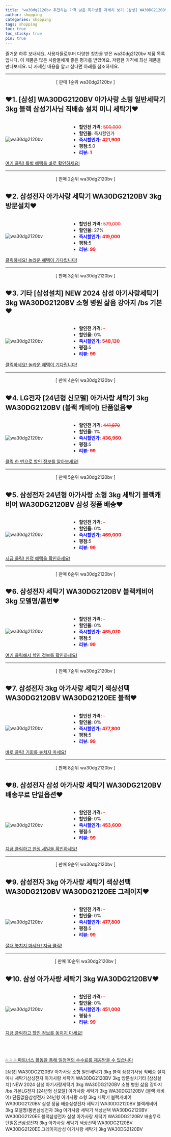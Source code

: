 ```yaml
---
title: "wa30dg2120bv 추천하는 가격 낮은 특가상품 자세히 보기 [삼성] WA30DG2120BV 아가사랑 소형 일반세탁기"
author: shopping
categories: shopping
tags: shopping
toc: true
toc_sticky: true
pin: true
---
```

즐거운 하루 보내세요. 사용자들로부터 다양한 칭찬을 받은 wa30dg2120bv 제품 목록입니다. 이 제품은 많은 사람들에게 좋은 평가를 받았어요. 저렴한 가격에 최신 제품을 만나보세요. 더 자세한 내용을 알고 싶다면 아래를 참조하세요.

---
<p class="toplist" style="margin: 0 auto; display: block; width: fit-content;">[ 판매 1순위 wa30dg2120bv ]</p>

<h2><strong>❤️1. [삼성] WA30DG2120BV 아가사랑 소형 일반세탁기 3kg 블랙 삼성기사님 직배송 설치 미니 세탁기❤️</strong></h2>

<div style="display: flex; align-items: center;">
    <div style="flex: 0.4;">
        <img src="https://thumbnail8.coupangcdn.com/thumbnails/remote/230x230ex/image/vendor_inventory/78f3/a20e35e9cdbac3d5f8734ab4b412f4aa986b12305ed7efac5046161925b7.jpg" alt="wa30dg2120bv" style="max-width: 100%;">
    </div>
    <div style="flex: 0.6; margin-left: 10px;">
        <ul>
            <li><strong>할인전 가격:</strong> <del style="color: red;">500,000</del></li>
            <li><strong>할인율:</strong> 즉시할인가</li>
            <li><span style='color:blue'><strong>즉시할인가:</strong></span> <span style='color:red'><strong>421,900</strong></span></li>
            <li><strong>평점:</strong>5.0</li>
            <li><span style='color:blue'><strong>리뷰:</strong></span> <span style='color:red'><strong>1</strong></span></li>
        </ul>
    </div>
</div>
<div class="center">
    <a href="https://William4Davisa.github.io?lptag=AF9450613&subid=githubio&pageKey=7994889088&traceid=V0-153&itemId=22233876893&vendorItemId=89279737746" class="myButton">
        여기 클릭! 특별 혜택을 바로 확인하세요!
    </a>
</div>


---
<p class="toplist" style="margin: 0 auto; display: block; width: fit-content;">[ 판매 2순위 wa30dg2120bv ]</p>

<h2><strong>❤️2. 삼성전자 아가사랑 세탁기 WA30DG2120BV 3kg 방문설치❤️</strong></h2>

<div style="display: flex; align-items: center;">
    <div style="flex: 0.4;">
        <img src="https://thumbnail9.coupangcdn.com/thumbnails/remote/230x230ex/image/vendor_inventory/832b/f35eb4490e01312b19c4a8355004af5c89aefa3ae6079b393bf6a72a19b3.jpg" alt="wa30dg2120bv" style="max-width: 100%;">
    </div>
    <div style="flex: 0.6; margin-left: 10px;">
        <ul>
            <li><strong>할인전 가격:</strong> <del style="color: red;">579,000</del></li>
            <li><strong>할인율:</strong> 27%</li>
            <li><span style='color:blue'><strong>즉시할인가:</strong></span> <span style='color:red'><strong>419,000</strong></span></li>
            <li><strong>평점:</strong>5</li>
            <li><span style='color:blue'><strong>리뷰:</strong></span> <span style='color:red'><strong>99</strong></span></li>
        </ul>
    </div>
</div>
<div class="center">
    <a href="https://William4Davisa.github.io?lptag=AF9450613&subid=githubio&pageKey=8019624972&traceid=V0-153&itemId=22407848003&vendorItemId=89452710701" class="myButton">
        클릭하세요! 놀라운 혜택이 기다립니다!
    </a>
</div>


---
<p class="toplist" style="margin: 0 auto; display: block; width: fit-content;">[ 판매 3순위 wa30dg2120bv ]</p>

<h2><strong>❤️3. 기타 [삼성설치] NEW 2024 삼성 아기사랑세탁기 3kg WA30DG2120BV 소형 병원 삶음 강아지 /bs 기본❤️</strong></h2>

<div style="display: flex; align-items: center;">
    <div style="flex: 0.4;">
        <img src="https://thumbnail10.coupangcdn.com/thumbnails/remote/230x230ex/image/vendor_inventory/c086/de81fa5a12edccc8063a138a588a9fa9df07c4185b48a1167e2a8d0c0cba.jpg" alt="wa30dg2120bv" style="max-width: 100%;">
    </div>
    <div style="flex: 0.6; margin-left: 10px;">
        <ul>
            <li><strong>할인전 가격:</strong> <del style="color: red;">-</del></li>
            <li><strong>할인율:</strong> 0%</li>
            <li><span style='color:blue'><strong>즉시할인가:</strong></span> <span style='color:red'><strong>548,130</strong></span></li>
            <li><strong>평점:</strong>5</li>
            <li><span style='color:blue'><strong>리뷰:</strong></span> <span style='color:red'><strong>99</strong></span></li>
        </ul>
    </div>
</div>
<div class="center">
    <a href="https://William4Davisa.github.io?lptag=AF9450613&subid=githubio&pageKey=8232979328&traceid=V0-153&itemId=23697413765&vendorItemId=90722495363" class="myButton">
        클릭하세요! 놀라운 혜택이 기다립니다!
    </a>
</div>


---
<p class="toplist" style="margin: 0 auto; display: block; width: fit-content;">[ 판매 4순위 wa30dg2120bv ]</p>

<h2><strong>❤️4. LG전자 [24년형 신모델] 아가사랑 세탁기 3kg WA30DG2120BV (블랙 캐비어) 단품없음❤️</strong></h2>

<div style="display: flex; align-items: center;">
    <div style="flex: 0.4;">
        <img src="https://thumbnail9.coupangcdn.com/thumbnails/remote/230x230ex/image/vendor_inventory/e59e/b6dca662ca03b7f6a4854cf4fbeb85ababbbf6977a749901b612f8687946.jpg" alt="wa30dg2120bv" style="max-width: 100%;">
    </div>
    <div style="flex: 0.6; margin-left: 10px;">
        <ul>
            <li><strong>할인전 가격:</strong> <del style="color: red;">441,870</del></li>
            <li><strong>할인율:</strong> 1%</li>
            <li><span style='color:blue'><strong>즉시할인가:</strong></span> <span style='color:red'><strong>436,960</strong></span></li>
            <li><strong>평점:</strong>5</li>
            <li><span style='color:blue'><strong>리뷰:</strong></span> <span style='color:red'><strong>99</strong></span></li>
        </ul>
    </div>
</div>
<div class="center">
    <a href="https://William4Davisa.github.io?lptag=AF9450613&subid=githubio&pageKey=8124903892&traceid=V0-153&itemId=23059504573&vendorItemId=90093140050" class="myButton">
        클릭 한 번으로 할인 정보를 알아보세요!
    </a>
</div>


---
<p class="toplist" style="margin: 0 auto; display: block; width: fit-content;">[ 판매 5순위 wa30dg2120bv ]</p>

<h2><strong>❤️5. 삼성전자 24년형 아가사랑 소형 3kg 세탁기 블랙캐비어 WA30DG2120BV 삼성 정품 배송❤️</strong></h2>

<div style="display: flex; align-items: center;">
    <div style="flex: 0.4;">
        <img src="https://thumbnail10.coupangcdn.com/thumbnails/remote/230x230ex/image/vendor_inventory/7d46/8eb37b6f111b21e158c59488db79fc58d6d3f80a103c09101f602f24400e.jpg" alt="wa30dg2120bv" style="max-width: 100%;">
    </div>
    <div style="flex: 0.6; margin-left: 10px;">
        <ul>
            <li><strong>할인전 가격:</strong> <del style="color: red;">-</del></li>
            <li><strong>할인율:</strong> 0%</li>
            <li><span style='color:blue'><strong>즉시할인가:</strong></span> <span style='color:red'><strong>469,000</strong></span></li>
            <li><strong>평점:</strong>5</li>
            <li><span style='color:blue'><strong>리뷰:</strong></span> <span style='color:red'><strong>99</strong></span></li>
        </ul>
    </div>
</div>
<div class="center">
    <a href="https://William4Davisa.github.io?lptag=AF9450613&subid=githubio&pageKey=8049364094&traceid=V0-153&itemId=22568849091&vendorItemId=89610711382" class="myButton">
        지금 클릭! 한정 혜택을 확인하세요!
    </a>
</div>


---
<p class="toplist" style="margin: 0 auto; display: block; width: fit-content;">[ 판매 6순위 wa30dg2120bv ]</p>

<h2><strong>❤️6. 삼성전자 세탁기 WA30DG2120BV 블랙캐비어 3kg 모델명/품번❤️</strong></h2>

<div style="display: flex; align-items: center;">
    <div style="flex: 0.4;">
        <img src="https://thumbnail9.coupangcdn.com/thumbnails/remote/230x230ex/image/vendor_inventory/e6bc/196aa6ef5fa340c46ad0a6147c0e7f3d91a82f31606f7c25a902e39dc319.jpg" alt="wa30dg2120bv" style="max-width: 100%;">
    </div>
    <div style="flex: 0.6; margin-left: 10px;">
        <ul>
            <li><strong>할인전 가격:</strong> <del style="color: red;">-</del></li>
            <li><strong>할인율:</strong> 0%</li>
            <li><span style='color:blue'><strong>즉시할인가:</strong></span> <span style='color:red'><strong>465,070</strong></span></li>
            <li><strong>평점:</strong>5</li>
            <li><span style='color:blue'><strong>리뷰:</strong></span> <span style='color:red'><strong>99</strong></span></li>
        </ul>
    </div>
</div>
<div class="center">
    <a href="https://William4Davisa.github.io?lptag=AF9450613&subid=githubio&pageKey=8135487618&traceid=V0-153&itemId=23109253058&vendorItemId=90147137895" class="myButton">
        여기 클릭해서 할인 정보를 확인하세요!
    </a>
</div>


---
<p class="toplist" style="margin: 0 auto; display: block; width: fit-content;">[ 판매 7순위 wa30dg2120bv ]</p>

<h2><strong>❤️7. 삼성전자 3kg 아가사랑 세탁기 색상선택 WA30DG2120BV WA30DG2120EE 블랙❤️</strong></h2>

<div style="display: flex; align-items: center;">
    <div style="flex: 0.4;">
        <img src="https://thumbnail10.coupangcdn.com/thumbnails/remote/230x230ex/image/vendor_inventory/4178/63ef32be5fc87b8c191558c6b945747759d29465d54e90ad8278a7986abe.jpg" alt="wa30dg2120bv" style="max-width: 100%;">
    </div>
    <div style="flex: 0.6; margin-left: 10px;">
        <ul>
            <li><strong>할인전 가격:</strong> <del style="color: red;">-</del></li>
            <li><strong>할인율:</strong> 0%</li>
            <li><span style='color:blue'><strong>즉시할인가:</strong></span> <span style='color:red'><strong>477,800</strong></span></li>
            <li><strong>평점:</strong>5</li>
            <li><span style='color:blue'><strong>리뷰:</strong></span> <span style='color:red'><strong>99</strong></span></li>
        </ul>
    </div>
</div>
<div class="center">
    <a href="https://William4Davisa.github.io?lptag=AF9450613&subid=githubio&pageKey=8158578485&traceid=V0-153&itemId=23251781719&vendorItemId=90284186771" class="myButton">
        바로 클릭! 기회를 놓치지 마세요!
    </a>
</div>


---
<p class="toplist" style="margin: 0 auto; display: block; width: fit-content;">[ 판매 8순위 wa30dg2120bv ]</p>

<h2><strong>❤️8. 삼성전자 삼성 아가사랑 세탁기 WA30DG2120BV 배송무료 단일옵션❤️</strong></h2>

<div style="display: flex; align-items: center;">
    <div style="flex: 0.4;">
        <img src="https://thumbnail7.coupangcdn.com/thumbnails/remote/230x230ex/image/vendor_inventory/f48c/bd01c90b9b0812e5325629180586389771d19fc92a617582e83003ea9a4e.jpg" alt="wa30dg2120bv" style="max-width: 100%;">
    </div>
    <div style="flex: 0.6; margin-left: 10px;">
        <ul>
            <li><strong>할인전 가격:</strong> <del style="color: red;">-</del></li>
            <li><strong>할인율:</strong> 0%</li>
            <li><span style='color:blue'><strong>즉시할인가:</strong></span> <span style='color:red'><strong>453,600</strong></span></li>
            <li><strong>평점:</strong>5</li>
            <li><span style='color:blue'><strong>리뷰:</strong></span> <span style='color:red'><strong>99</strong></span></li>
        </ul>
    </div>
</div>
<div class="center">
    <a href="https://William4Davisa.github.io?lptag=AF9450613&subid=githubio&pageKey=8040171393&traceid=V0-153&itemId=22508317715&vendorItemId=89738012523" class="myButton">
        지금 클릭하고 한정 세일을 확인하세요!
    </a>
</div>


---
<p class="toplist" style="margin: 0 auto; display: block; width: fit-content;">[ 판매 9순위 wa30dg2120bv ]</p>

<h2><strong>❤️9. 삼성전자 3kg 아가사랑 세탁기 색상선택 WA30DG2120BV WA30DG2120EE 그레이지❤️</strong></h2>

<div style="display: flex; align-items: center;">
    <div style="flex: 0.4;">
        <img src="https://thumbnail9.coupangcdn.com/thumbnails/remote/230x230ex/image/vendor_inventory/5ab4/303c3cfb701aca2b1237498e6bb9a9075c87e7dccc11e5cc980dcc1bc6ee.jpg" alt="wa30dg2120bv" style="max-width: 100%;">
    </div>
    <div style="flex: 0.6; margin-left: 10px;">
        <ul>
            <li><strong>할인전 가격:</strong> <del style="color: red;">-</del></li>
            <li><strong>할인율:</strong> 0%</li>
            <li><span style='color:blue'><strong>즉시할인가:</strong></span> <span style='color:red'><strong>477,800</strong></span></li>
            <li><strong>평점:</strong>5</li>
            <li><span style='color:blue'><strong>리뷰:</strong></span> <span style='color:red'><strong>99</strong></span></li>
        </ul>
    </div>
</div>
<div class="center">
    <a href="https://William4Davisa.github.io?lptag=AF9450613&subid=githubio&pageKey=8158578485&traceid=V0-153&itemId=23251781723&vendorItemId=90284186789" class="myButton">
        절대 놓치지 마세요! 지금 클릭!
    </a>
</div>


---
<p class="toplist" style="margin: 0 auto; display: block; width: fit-content;">[ 판매 10순위 wa30dg2120bv ]</p>

<h2><strong>❤️10. 삼성 아가사랑 세탁기 3kg WA30DG2120BV❤️</strong></h2>

<div style="display: flex; align-items: center;">
    <div style="flex: 0.4;">
        <img src="https://thumbnail8.coupangcdn.com/thumbnails/remote/230x230ex/image/vendor_inventory/79db/334f29b3935b1e760efd619efae70e34b84c390b7f344b2e2500689c07f2.jpg" alt="wa30dg2120bv" style="max-width: 100%;">
    </div>
    <div style="flex: 0.6; margin-left: 10px;">
        <ul>
            <li><strong>할인전 가격:</strong> <del style="color: red;">-</del></li>
            <li><strong>할인율:</strong> 0%</li>
            <li><span style='color:blue'><strong>즉시할인가:</strong></span> <span style='color:red'><strong>451,000</strong></span></li>
            <li><strong>평점:</strong>5</li>
            <li><span style='color:blue'><strong>리뷰:</strong></span> <span style='color:red'><strong>99</strong></span></li>
        </ul>
    </div>
</div>
<div class="center">
    <a href="https://William4Davisa.github.io?lptag=AF9450613&subid=githubio&pageKey=8123251920&traceid=V0-153&itemId=23051502141&vendorItemId=90085186583" class="myButton">
        지금 클릭하고 할인 정보를 놓치지 마세요!
    </a>
</div>

<br><br><br>[💦 💦 💦 파트너스 활동을 통해 일정액의 수수료를 제공받을 수 있습니다](https://link.coupang.com/a/bcpT2c)<br><br>[삼성] WA30DG2120BV 아가사랑 소형 일반세탁기 3kg 블랙 삼성기사님 직배송 설치 미니 세탁기삼성전자 아가사랑 세탁기 WA30DG2120BV 3kg 방문설치기타 [삼성설치] NEW 2024 삼성 아기사랑세탁기 3kg WA30DG2120BV 소형 병원 삶음 강아지 /bs 기본LG전자 [24년형 신모델] 아가사랑 세탁기 3kg WA30DG2120BV (블랙 캐비어) 단품없음삼성전자 24년형 아가사랑 소형 3kg 세탁기 블랙캐비어 WA30DG2120BV 삼성 정품 배송삼성전자 세탁기 WA30DG2120BV 블랙캐비어 3kg 모델명/품번삼성전자 3kg 아가사랑 세탁기 색상선택 WA30DG2120BV WA30DG2120EE 블랙삼성전자 삼성 아가사랑 세탁기 WA30DG2120BV 배송무료 단일옵션삼성전자 3kg 아가사랑 세탁기 색상선택 WA30DG2120BV WA30DG2120EE 그레이지삼성 아가사랑 세탁기 3kg WA30DG2120BV